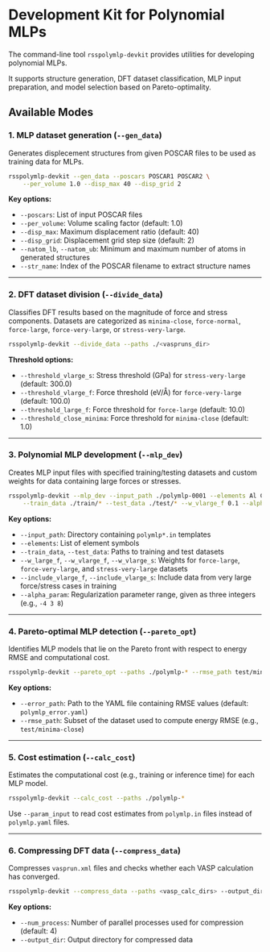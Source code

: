 # Development Kit for Polynomial MLPs

The command-line tool `rsspolymlp-devkit` provides utilities for developing polynomial MLPs.

It supports structure generation, DFT dataset classification, MLP input preparation, and model selection based on Pareto-optimality.


## Available Modes

### 1. MLP dataset generation (`--gen_data`)

Generates displecement structures from given POSCAR files to be used as training data for MLPs.

```bash
rsspolymlp-devkit --gen_data --poscars POSCAR1 POSCAR2 \
    --per_volume 1.0 --disp_max 40 --disp_grid 2
```

**Key options:**

* `--poscars`: List of input POSCAR files
* `--per_volume`: Volume scaling factor (default: 1.0)
* `--disp_max`: Maximum displacement ratio (default: 40)
* `--disp_grid`: Displacement grid step size (default: 2)
* `--natom_lb`, `--natom_ub`: Minimum and maximum number of atoms in generated structures
* `--str_name`: Index of the POSCAR filename to extract structure names

---

### 2. DFT dataset division (`--divide_data`)

Classifies DFT results based on the magnitude of force and stress components.
Datasets are categorized as `minima-close`, `force-normal`, `force-large`, `force-very-large`, or `stress-very-large`.

```bash
rsspolymlp-devkit --divide_data --paths ./<vaspruns_dir>
```

**Threshold options:**

* `--threshold_vlarge_s`: Stress threshold (GPa) for `stress-very-large` (default: 300.0)
* `--threshold_vlarge_f`: Force threshold (eV/Å) for `force-very-large` (default: 100.0)
* `--threshold_large_f`: Force threshold for `force-large` (default: 10.0)
* `--threshold_close_minima`: Force threshold for `minima-close` (default: 1.0)

---

### 3. Polynomial MLP development (`--mlp_dev`)

Creates MLP input files with specified training/testing datasets and custom weights for data containing large forces or stresses.

```bash
rsspolymlp-devkit --mlp_dev --input_path ./polymlp-0001 --elements Al Cu \
    --train_data ./train/* --test_data ./test/* --w_vlarge_f 0.1 --alpha_param -4 3 8
```

**Key options:**

* `--input_path`: Directory containing `polymlp*.in` templates
* `--elements`: List of element symbols
* `--train_data`, `--test_data`: Paths to training and test datasets
* `--w_large_f`, `--w_vlarge_f`, `--w_vlarge_s`: Weights for `force-large`, `force-very-large`, and `stress-very-large` datasets
* `--include_vlarge_f`, `--include_vlarge_s`: Include data from very large force/stress cases in training
* `--alpha_param`: Regularization parameter range, given as three integers (e.g., `-4 3 8`)

---

### 4. Pareto-optimal MLP detection (`--pareto_opt`)

Identifies MLP models that lie on the Pareto front with respect to energy RMSE and computational cost.

```bash
rsspolymlp-devkit --pareto_opt --paths ./polymlp-* --rmse_path test/minima-close
```

**Key options:**

* `--error_path`: Path to the YAML file containing RMSE values (default: `polymlp_error.yaml`)
* `--rmse_path`: Subset of the dataset used to compute energy RMSE (e.g., `test/minima-close`)

---

### 5. Cost estimation (`--calc_cost`)

Estimates the computational cost (e.g., training or inference time) for each MLP model.

```bash
rsspolymlp-devkit --calc_cost --paths ./polymlp-*
```

Use `--param_input` to read cost estimates from `polymlp.in` files instead of `polymlp.yaml` files.

---

### 6. Compressing DFT data (`--compress_data`)

Compresses `vasprun.xml` files and checks whether each VASP calculation has converged.

```bash
rsspolymlp-devkit --compress_data --paths <vasp_calc_dirs> --output_dir compress_dft_data
```

**Key options:**

* `--num_process`: Number of parallel processes used for compression (default: 4)
* `--output_dir`: Output directory for compressed data
